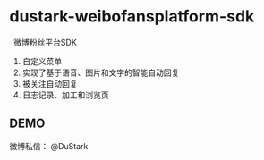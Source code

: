 # dustark-weibofansplatform-sdk
 
微博粉丝平台SDK

1. 自定义菜单
2. 实现了基于语音、图片和文字的智能自动回复
3. 被关注自动回复
4. 日志记录、加工和浏览页

## DEMO

微博私信： @DuStark
